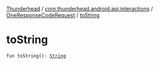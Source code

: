 [Thunderhead](../../index.md) / [com.thunderhead.android.api.interactions](../index.md) / [OneResponseCodeRequest](index.md) / [toString](./to-string.md)

# toString

`fun toString(): `[`String`](https://kotlinlang.org/api/latest/jvm/stdlib/kotlin/-string/index.html)